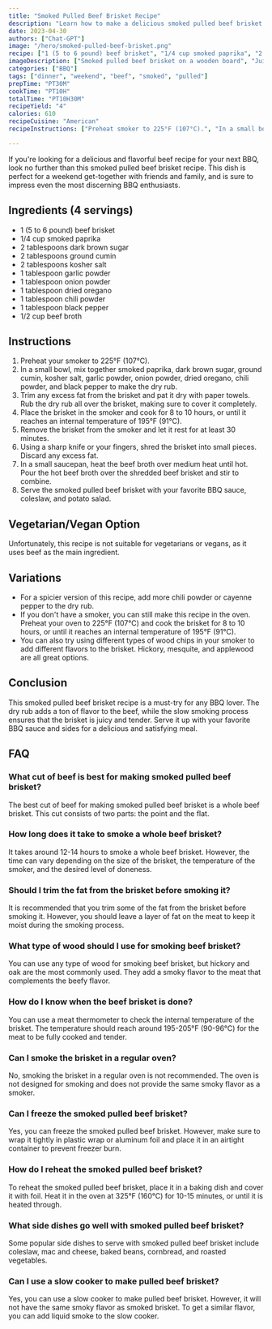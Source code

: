 ```yaml
---
title: "Smoked Pulled Beef Brisket Recipe"
description: "Learn how to make a delicious smoked pulled beef brisket with this easy recipe. Perfect for a weekend BBQ with friends and family!"
date: 2023-04-30
authors: ["Chat-GPT"]
image: "/hero/smoked-pulled-beef-brisket.png"
recipe: ["1 (5 to 6 pound) beef brisket", "1/4 cup smoked paprika", "2 tablespoons dark brown sugar", "2 tablespoons ground cumin", "2 tablespoons kosher salt", "1 tablespoon garlic powder", "1 tablespoon onion powder", "1 tablespoon dried oregano", "1 tablespoon chili powder", "1 tablespoon black pepper", "1/2 cup beef broth"]
imageDescription: ["Smoked pulled beef brisket on a wooden board", "Juicy and tender beef brisket", "A close-up of smoked beef brisket", "A plate of smoked pulled beef brisket with BBQ sauce on top"]
categories: ["BBQ"]
tags: ["dinner", "weekend", "beef", "smoked", "pulled"]
prepTime: "PT30M"
cookTime: "PT10H"
totalTime: "PT10H30M"
recipeYield: "4"
calories: 610
recipeCuisine: "American"
recipeInstructions: ["Preheat smoker to 225°F (107°C).", "In a small bowl, mix together smoked paprika, dark brown sugar, ground cumin, kosher salt, garlic powder, onion powder, dried oregano, chili powder, and black pepper to make the dry rub.", "Trim any excess fat from the brisket and pat it dry with paper towels. Rub the dry rub all over the brisket, making sure to cover it completely.", "Place the brisket in the smoker and cook for 8 to 10 hours, or until it reaches an internal temperature of 195°F (91°C).", "Remove the brisket from the smoker and let it rest for at least 30 minutes.", "Using a sharp knife or your fingers, shred the brisket into small pieces. Discard any excess fat.", "In a small saucepan, heat the beef broth over medium heat until hot. Pour the hot beef broth over the shredded beef brisket and stir to combine.", "Serve the smoked pulled beef brisket with your favorite BBQ sauce, coleslaw, and potato salad."]

---
```


If you're looking for a delicious and flavorful beef recipe for your next BBQ, look no further than this smoked pulled beef brisket recipe. This dish is perfect for a weekend get-together with friends and family, and is sure to impress even the most discerning BBQ enthusiasts.

## Ingredients (4 servings)

- 1 (5 to 6 pound) beef brisket
- 1/4 cup smoked paprika
- 2 tablespoons dark brown sugar
- 2 tablespoons ground cumin
- 2 tablespoons kosher salt
- 1 tablespoon garlic powder
- 1 tablespoon onion powder
- 1 tablespoon dried oregano
- 1 tablespoon chili powder
- 1 tablespoon black pepper
- 1/2 cup beef broth

## Instructions

1. Preheat your smoker to 225°F (107°C).
2. In a small bowl, mix together smoked paprika, dark brown sugar, ground cumin, kosher salt, garlic powder, onion powder, dried oregano, chili powder, and black pepper to make the dry rub.
3. Trim any excess fat from the brisket and pat it dry with paper towels. Rub the dry rub all over the brisket, making sure to cover it completely.
4. Place the brisket in the smoker and cook for 8 to 10 hours, or until it reaches an internal temperature of 195°F (91°C).
5. Remove the brisket from the smoker and let it rest for at least 30 minutes.
6. Using a sharp knife or your fingers, shred the brisket into small pieces. Discard any excess fat.
7. In a small saucepan, heat the beef broth over medium heat until hot. Pour the hot beef broth over the shredded beef brisket and stir to combine.
8. Serve the smoked pulled beef brisket with your favorite BBQ sauce, coleslaw, and potato salad.

## Vegetarian/Vegan Option

Unfortunately, this recipe is not suitable for vegetarians or vegans, as it uses beef as the main ingredient.

## Variations

- For a spicier version of this recipe, add more chili powder or cayenne pepper to the dry rub.
- If you don't have a smoker, you can still make this recipe in the oven. Preheat your oven to 225°F (107°C) and cook the brisket for 8 to 10 hours, or until it reaches an internal temperature of 195°F (91°C).
- You can also try using different types of wood chips in your smoker to add different flavors to the brisket. Hickory, mesquite, and applewood are all great options.

## Conclusion

This smoked pulled beef brisket recipe is a must-try for any BBQ lover. The dry rub adds a ton of flavor to the beef, while the slow smoking process ensures that the brisket is juicy and tender. Serve it up with your favorite BBQ sauce and sides for a delicious and satisfying meal.

## FAQ

### What cut of beef is best for making smoked pulled beef brisket?

The best cut of beef for making smoked pulled beef brisket is a whole beef brisket. This cut consists of two parts: the point and the flat. 

### How long does it take to smoke a whole beef brisket?

It takes around 12-14 hours to smoke a whole beef brisket. However, the time can vary depending on the size of the brisket, the temperature of the smoker, and the desired level of doneness.

### Should I trim the fat from the brisket before smoking it?

It is recommended that you trim some of the fat from the brisket before smoking it. However, you should leave a layer of fat on the meat to keep it moist during the smoking process.

### What type of wood should I use for smoking beef brisket?

You can use any type of wood for smoking beef brisket, but hickory and oak are the most commonly used. They add a smoky flavor to the meat that complements the beefy flavor.

### How do I know when the beef brisket is done?

You can use a meat thermometer to check the internal temperature of the brisket. The temperature should reach around 195-205°F (90-96°C) for the meat to be fully cooked and tender.

### Can I smoke the brisket in a regular oven?

No, smoking the brisket in a regular oven is not recommended. The oven is not designed for smoking and does not provide the same smoky flavor as a smoker.

### Can I freeze the smoked pulled beef brisket?

Yes, you can freeze the smoked pulled beef brisket. However, make sure to wrap it tightly in plastic wrap or aluminum foil and place it in an airtight container to prevent freezer burn.

### How do I reheat the smoked pulled beef brisket?

To reheat the smoked pulled beef brisket, place it in a baking dish and cover it with foil. Heat it in the oven at 325°F (160°C) for 10-15 minutes, or until it is heated through.

### What side dishes go well with smoked pulled beef brisket?

Some popular side dishes to serve with smoked pulled beef brisket include coleslaw, mac and cheese, baked beans, cornbread, and roasted vegetables.

### Can I use a slow cooker to make pulled beef brisket?

Yes, you can use a slow cooker to make pulled beef brisket. However, it will not have the same smoky flavor as smoked brisket. To get a similar flavor, you can add liquid smoke to the slow cooker.